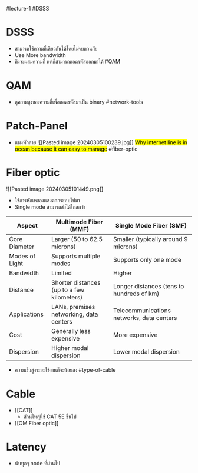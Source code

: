 #lecture-1
#DSSS
# DSSS
- สามารถใช้ความถี่เดียวกันได้โดยไม่รบกวนกัย
- Use More bandwidth
- ถึงจะผสมความถี่ เเต่ก็สามารถถอดรหัสออกมาได้
#QAM
# QAM
- ดูความสูงของความถี่เพื่อถอดรหัสมาเป็น binary
#network-tools
# Patch-Panel
- เเผงพักสาย
![[Pasted image 20240305100239.jpg]]
<mark class="hltr-yellow">Why internet line is in ocean because it can easy to manage</mark>
#fiber-optic
# Fiber optic
![[Pasted image 20240305101449.png]]

- ใช้การหักเหของเเสงตกกระทบไปมา
- Single mode สามารถส่งได้ไกลกว่า

| Aspect         | Multimode Fiber (MMF)                      | Single Mode Fiber (SMF)                   |
| -------------- | ------------------------------------------ | ----------------------------------------- |
| Core Diameter  | Larger (50 to 62.5 microns)                | Smaller (typically around 9 microns)      |
| Modes of Light | Supports multiple modes                    | Supports only one mode                    |
| Bandwidth      | Limited                                    | Higher                                    |
| Distance       | Shorter distances (up to a few kilometers) | Longer distances (tens to hundreds of km) |
| Applications   | LANs, premises networking, data centers    | Telecommunications networks, data centers |
| Cost           | Generally less expensive                   | More expensive                            |
| Dispersion     | Higher modal dispersion                    | Lower modal dispersion                    |
- ความเร็วสูงระยะใช้งานก็จะน้อยลง
#type-of-cable
# Cable
- [[CAT]]
	- ส่วนใหญ่ใช้ CAT 5E ขึ้นไป
- [[OM Fiber optic]]


# Latency
- นับทุกๆ node ที่ผ่านไป


